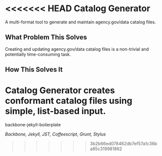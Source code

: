 <<<<<<< HEAD
Catalog Generator
=================

A multi-format tool to generate and maintain agency.gov/data catalog files.

What Problem This Solves
------------------------

Creating and updating agency.gov/data catalog files is a non-trivial and potentially time-consuming task.


How This Solves It
------------------

Catalog Generator creates conformant catalog files using simple, list-based input.
=======
backbone-jekyll-boilerplate

*Backbone, Jekyll, JST, Coffeescript, Grunt, Stylus*
>>>>>>> 3b2b66ed078462db7ef57a1c36ba85c319981862
